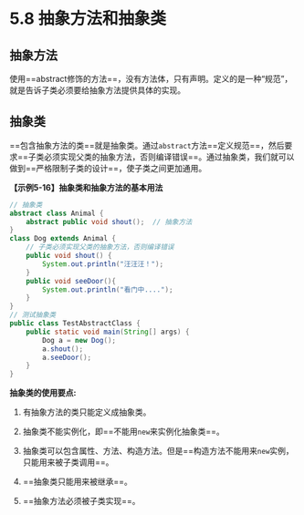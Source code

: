 # 5.8 抽象方法和抽象类

## 抽象方法

   使用==abstract修饰的方法==，没有方法体，只有声明。定义的是一种“规范”，就是告诉子类必须要给抽象方法提供具体的实现。

## 抽象类

   ==包含抽象方法的类==就是抽象类。通过`abstract`方法==定义规范==，然后要求==子类必须实现父类的抽象方法，否则编译错误==。通过抽象类，我们就可以做到==严格限制子类的设计==，使子类之间更加通用。

**【示例5-16】抽象类和抽象方法的基本用法**

```java {3,7}
// 抽象类
abstract class Animal {
	abstract public void shout();  // 抽象方法
}
class Dog extends Animal {	
	// 子类必须实现父类的抽象方法，否则编译错误
	public void shout() {
		System.out.println("汪汪汪！");
	}
	public void seeDoor(){
		System.out.println("看门中....");
	}
}
// 测试抽象类
public class TestAbstractClass {
	public static void main(String[] args) {
		Dog a = new Dog();
		a.shout();
		a.seeDoor();
	}
}
```

**抽象类的使用要点:**

1. 有抽象方法的类只能定义成抽象类。

2. 抽象类不能实例化，即==不能用`new`来实例化抽象类==。

3. 抽象类可以包含属性、方法、构造方法。但是==构造方法不能用来`new`实例，只能用来被子类调用==。

4. ==抽象类只能用来被继承==。

5. ==抽象方法必须被子类实现==。